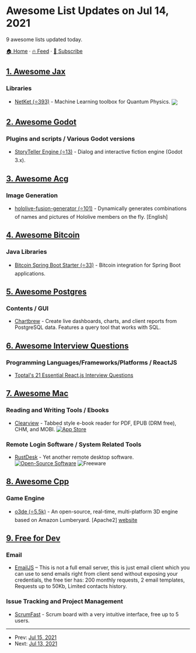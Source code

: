 # Awesome List Updates on Jul 14, 2021

9 awesome lists updated today.

[🏠 Home](/README.md) · [🔥 Feed](https://test.trackawesomelist.com/feed.xml) · [📮 Subscribe](https://trackawesomelist.us17.list-manage.com/subscribe?u=d2f0117aa829c83a63ec63c2f&id=36a103854c)



## [1. Awesome Jax](/content/n2cholas/awesome-jax/README.md)

### Libraries

*   [NetKet (⭐393)](https://github.com/netket/netket) - Machine Learning toolbox for Quantum Physics. <img src="https://img.shields.io/github/stars/netket/netket?style=social" align="center">

## [2. Awesome Godot](/content/godotengine/awesome-godot/README.md)

### Plugins and scripts / Various Godot versions

*   [StoryTeller Engine (⭐13)](https://github.com/HeavenMercy/StoryTeller-Engine) - Dialog and interactive fiction engine (Godot 3.x).

## [3. Awesome Acg](/content/soruly/awesome-acg/README.md)

### Image Generation

*   [hololive-fusion-generator (⭐101)](https://github.com/vaexenc/hololive-fusion-generator) - Dynamically generates combinations of names and pictures of Hololive members on the fly. \[English]

## [4. Awesome Bitcoin](/content/igorbarinov/awesome-bitcoin/README.md)

### Java Libraries

*   [Bitcoin Spring Boot Starter (⭐33)](https://github.com/theborakompanioni/bitcoin-spring-boot-starter) - Bitcoin integration for Spring Boot applications.

## [5. Awesome Postgres](/content/dhamaniasad/awesome-postgres/README.md)

### Contents / GUI

*   [Chartbrew](https://chartbrew.com) - Create live dashboards, charts, and client reports from PostgreSQL data. Features a query tool that works with SQL.

## [6. Awesome Interview Questions](/content/DopplerHQ/awesome-interview-questions/README.md)

### Programming Languages/Frameworks/Platforms / ReactJS

*   [Toptal's 21 Essential React.js Interview Questions](https://www.toptal.com/react/interview-questions)

## [7. Awesome Mac](/content/jaywcjlove/awesome-mac/README.md)

### Reading and Writing Tools / Ebooks

*   [Clearview](http://www.clearview-reader.com/clearview/) - Tabbed style e-book reader for PDF, EPUB (DRM free), CHM, and MOBI. [![App Store](https://jaywcjlove.github.io/sb/ico/min-app-store.svg "App Store Software")](https://apps.apple.com/us/app/clearview/id557090104?mt=12)

### Remote Login Software / System Related Tools

*   [RustDesk](https://rustdesk.com/) - Yet another remote desktop software. [![Open-Source Software](https://jaywcjlove.github.io/sb/ico/min-oss.svg "Open Source Software")](https://github.com/rustdesk/rustdesk) ![Freeware](https://jaywcjlove.github.io/sb/ico/min-free.svg "Freeware")

## [8. Awesome Cpp](/content/fffaraz/awesome-cpp/README.md)

### Game Engine

*   [o3de (⭐5.5k)](https://github.com/o3de/o3de) - An open-source, real-time, multi-platform 3D engine based on Amazon Lumberyard. \[Apache2] [website](https://o3de.org/)

## [9. Free for Dev](/content/ripienaar/free-for-dev/README.md)

### Email

*   [EmailJS](https://www.emailjs.com/) – This is not a full email server, this is just email client which you can use to send emails right from client send without exposing your credentials, the free tier has: 200 monthly requests, 2 email templates, Requests up to 50Kb, Limited contacts history.

### Issue Tracking and Project Management

*   [ScrumFast](https://www.scrumfast.com) - Scrum board with a very intuitive interface, free up to 5 users.

---

- Prev: [Jul 15, 2021](/content/2021/07/15/README.md)
- Next: [Jul 13, 2021](/content/2021/07/13/README.md)
